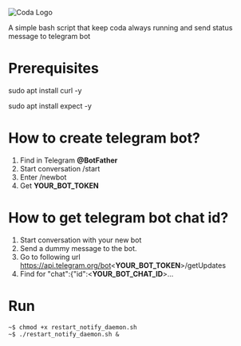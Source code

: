 ![Coda Logo](https://cdn.codaprotocol.com/v4/static/img/coda-logo.png)

A simple bash script that keep coda always running and send status message to telegram bot

# Prerequisites
sudo apt install curl -y

sudo apt install expect -y

# How to create telegram bot?
1. Find in Telegram **@BotFather** 
2. Start conversation /start
3. Enter /newbot
4. Get **YOUR_BOT_TOKEN**

# How to get telegram bot chat id?
1. Start conversation with your new bot
2. Send a dummy message to the bot.
3. Go to following url https://api.telegram.org/bot<**YOUR_BOT_TOKEN**>/getUpdates
4. Find for "chat":{"id":<**YOUR_BOT_CHAT_ID**>...

# Run
```
~$ chmod +x restart_notify_daemon.sh
~$ ./restart_notify_daemon.sh &
```

